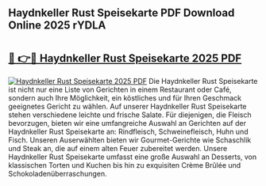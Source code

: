 ## Haydnkeller Rust Speisekarte PDF Download Online 2025 rYDLA

# <h2><a href="http://gc8gbc.nevu.top/?p=Haydnkeller+Rust+Speisekarte">🔗 👉🔴 Haydnkeller Rust Speisekarte 2025 PDF</a></h2>

[![Haydnkeller Rust Speisekarte 2025 PDF](https://i.imgur.com/dBaPXMq.png)](http://gc8gbc.nevu.top/?p=Haydnkeller+Rust+Speisekarte)
Die Haydnkeller Rust Speisekarte ist nicht nur eine Liste von Gerichten in einem Restaurant oder Café, sondern auch Ihre Möglichkeit, ein köstliches und für Ihren Geschmack geeignetes Gericht zu wählen. Auf unserer Haydnkeller Rust Speisekarte stehen verschiedene leichte und frische Salate. Für diejenigen, die Fleisch bevorzugen, bieten wir eine umfangreiche Auswahl an Gerichten auf der Haydnkeller Rust Speisekarte an: Rindfleisch, Schweinefleisch, Huhn und Fisch. Unseren Auserwählten bieten wir Gourmet-Gerichte wie Schaschlik und Steak an, die auf einem alten Feuer zubereitet werden. Unsere Haydnkeller Rust Speisekarte umfasst eine große Auswahl an Desserts, von klassischen Torten und Kuchen bis hin zu exquisiten Crème Brûlée und Schokoladenüberraschungen.
